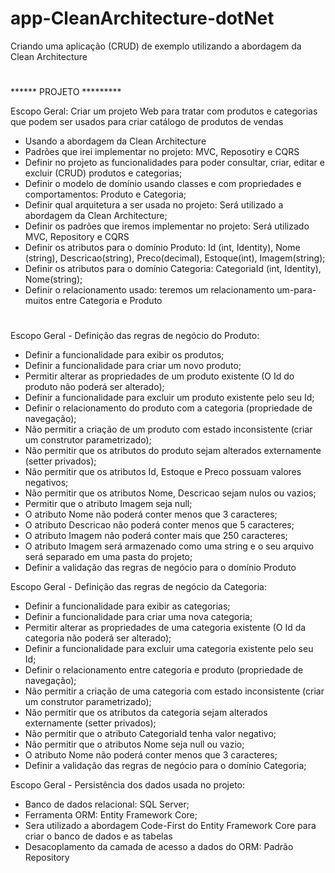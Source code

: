 # app-CleanArchitecture-dotNet
Criando uma aplicação (CRUD) de exemplo utilizando a abordagem da Clean Architecture

#

****** PROJETO *********

Escopo Geral: Criar um projeto Web para tratar com produtos e categorias que podem ser usados para criar catálogo de produtos de vendas
- Usando a abordagem da Clean Architecture
- Padrões que irei implementar no projeto: MVC, Reposotiry e CQRS
- Definir no projeto as funcionalidades para poder consultar, criar, editar e excluir (CRUD) produtos e categorias;
- Definir o modelo de domínio usando classes e com propriedades e comportamentos: Produto e Categoria;
- Definir qual arquitetura a ser usada no projeto: Será utilizado a abordagem da Clean Architecture;
- Definir os padrões que iremos implementar no projeto: Será utilizado MVC, Repository e CQRS
- Definir os atributos para o domínio Produto: Id (int, Identity), Nome (string), Descricao(string), Preco(decimal), Estoque(int), Imagem(string);
- Definir os atributos para o domínio Categoria: CategoriaId (int, Identity), Nome(string);
- Definir o relacionamento usado: teremos um relacionamento um-para-muitos entre Categoria e Produto

#

Escopo Geral - Definição das regras de negócio do Produto:

- Definir a funcionalidade para exibir os produtos;
- Definir a funcionalidade para criar um novo produto;
- Permitir alterar as propriedades de um produto existente (O Id do produto não poderá ser alterado);
- Definir a funcionalidade para excluir um produto existente pelo seu Id;
- Definir o relacionamento do produto com a categoria (propriedade de navegação);
- Não permitir a criação de um produto com estado inconsistente (criar um construtor parametrizado);
- Não permitir que os atributos do produto sejam alterados externamente (setter privados);
- Não permitir que os atributos Id, Estoque e Preco possuam valores negativos;
- Não permitir que os atributos Nome, Descricao sejam nulos ou vazios;
- Permitir que o atributo Imagem seja null;
- O atributo Nome não poderá conter menos que 3 caracteres;
- O atributo Descricao não poderá conter menos que 5 caracteres;
- O atributo Imagem não poderá conter mais que 250 caracteres;
- O atributo Imagem será armazenado como uma string e o seu arquivo será separado em uma pasta do projeto;
- Definir a validação das regras de negócio para o domínio Produto

Escopo Geral - Definição das regras de negócio da Categoria:

- Definir a funcionalidade para exibir as categorias;
- Definir a funcionalidade para criar uma nova categoria;
- Permitir alterar as propriedades de uma categoria existente (O Id da categoria não poderá ser alterado);
- Definir a funcionalidade para excluir uma categoria existente pelo seu Id;
- Definir o relacionamento entre categoria e produto (propriedade de navegação);
- Não permitir a criação de uma categoria com estado inconsistente (criar um construtor parametrizado);
- Não permitir que os atributos da categoria sejam alterados externamente (setter privados);
- Não permitir que o atributo CategoriaId tenha valor negativo;
- Não permitir que o atributos Nome seja null ou vazio;
- O atributo Nome não poderá conter menos que 3 caracteres;
- Definir a validação das regras de negócio para o domínio Categoria;

Escopo Geral - Persistência dos dados usada no projeto:

- Banco de dados relacional: SQL Server;
- Ferramenta ORM: Entity Framework Core;
- Sera utilizado a abordagem Code-First do Entity Framework Core para criar o banco de dados e as tabelas
- Desacoplamento da camada de acesso a dados do ORM: Padrão Repository
